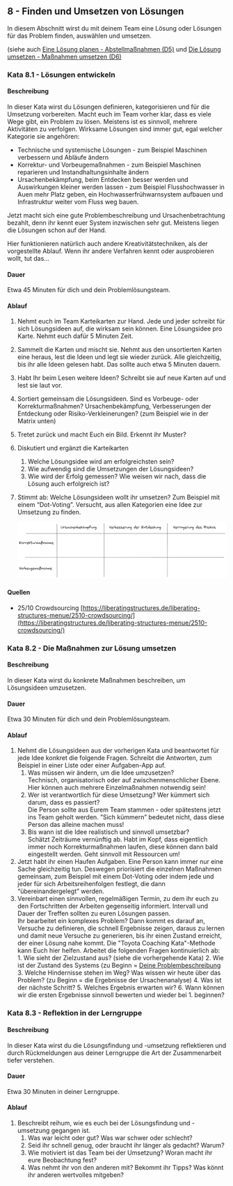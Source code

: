 ## 8 - Finden und Umsetzen von Lösungen

In diesem Abschnitt wirst du mit deinem Team eine Lösung oder Lösungen für das Problem finden, auswählen und umsetzen.

(siehe auch [Eine Lösung planen - Abstellmaßnahmen (D5)](1-0-Grundlagen.md#eine-l%C3%B6sung-planen---abstellma%C3%9Fnahmen-d5) und [Die Lösung umsetzen - Maßnahmen umsetzen (D6)](1-0-Grundlagen.md#die-l%C3%B6sung-umsetzen---ma%C3%9Fnahmen-umsetzen-d6)

### Kata 8.1 - Lösungen entwickeln

#### Beschreibung

In dieser Kata wirst du Lösungen definieren, kategorisieren und für die Umsetzung vorbereiten. Macht euch im Team vorher klar, dass es viele Wege gibt, ein Problem zu lösen. Meistens ist es sinnvoll, mehrere Aktivitäten zu verfolgen. Wirksame Lösungen sind immer gut, egal welcher Kategorie sie angehören:

- Technische und systemische Lösungen - zum Beispiel Maschinen verbessern und Abläufe ändern
- Korrektur- und Vorbeugemaßnahmen - zum Beispiel Maschinen reparieren und Instandhaltungsinhalte ändern
- Ursachenbekämpfung, beim Entdecken besser werden und Auswirkungen kleiner werden lassen - zum Beispiel Flusshochwasser in Auen mehr Platz geben, ein Hochwasserfrühwarnsystem aufbauen und Infrastruktur weiter vom Fluss weg bauen.

Jetzt macht sich eine gute Problembeschreibung und Ursachenbetrachtung bezahlt, denn ihr kennt euer System inzwischen sehr gut. Meistens liegen die Lösungen schon auf der Hand.

Hier funktionieren natürlich auch andere Kreativitätstechniken, als der vorgestellte Ablauf. Wenn ihr andere Verfahren kennt oder ausprobieren wollt, tut das…

#### Dauer

Etwa 45 Minuten für dich und dein Problemlösungsteam.

#### Ablauf

1. Nehmt euch im Team Karteikarten zur Hand. Jede und jeder schreibt für sich Lösungsideen auf, die wirksam sein können. Eine Lösungsidee pro Karte. Nehmt euch dafür 5 Minuten Zeit.
2. Sammelt die Karten und mischt sie. Nehmt aus den unsortierten Karten eine heraus, lest die Ideen und legt sie wieder zurück. Alle gleichzeitig, bis ihr alle Ideen gelesen habt. Das sollte auch etwa 5 Minuten dauern.
3. Habt Ihr beim Lesen weitere Ideen? Schreibt sie auf neue Karten auf und lest sie laut vor.
4. Sortiert gemeinsam die Lösungsideen. Sind es Vorbeuge- oder Korrekturmaßnahmen? Ursachenbekämpfung, Verbesserungen der Entdeckung oder Risiko-Verkleinerungen? (zum Beispiel wie in der Matrix unten)
5. Tretet zurück und macht Euch ein Bild. Erkennt ihr Muster?
6. Diskutiert und ergänzt die Karteikarten
    1. Welche Lösungsidee wird am erfolgreichsten sein?
    2. Wie aufwendig sind die Umsetzungen der Lösungsideen?
    3. Wie wird der Erfolg gemessen? Wie weisen wir nach, dass die Lösung auch erfolgreich ist?
7. Stimmt ab: Welche Lösungsideen wollt ihr umsetzen? Zum Beispiel mit einem “Dot-Voting”. Versucht, aus allen Kategorien eine Idee zur Umsetzung zu finden.
    
    ![Maßnahmenmatrix](images/Massnahmenmatrix-2023-04-01.png)
    

#### Quellen

- 25/10 Crowdsourcing [https://liberatingstructures.de/liberating-structures-menue/2510-crowdsourcing/](https://liberatingstructures.de/liberating-structures-menue/2510-crowdsourcing/)

### Kata 8.2 - Die Maßnahmen zur Lösung umsetzen

#### Beschreibung

In dieser Kata wirst du konkrete Maßnahmen beschreiben, um Lösungsideen umzusetzen. 

#### Dauer

Etwa 30 Minuten für dich und dein Problemlösungsteam.

#### Ablauf

1. Nehmt die Lösungsideen aus der vorherigen Kata und beantwortet für jede Idee konkret die folgende Fragen. Schreibt die Antworten, zum Beispiel in einer Liste oder einer Aufgaben-App auf.
    1. Was müssen wir ändern, um die Idee umzusetzen?  
    Technisch, organisatorisch oder auf zwischenmenschlicher Ebene. Hier können auch mehrere Einzelmaßnahmen notwendig sein!
    2. Wer ist verantwortlich für diese Umsetzung? Wer kümmert sich darum, dass es passiert?  
    Die Person sollte aus Eurem Team stammen - oder spätestens jetzt ins Team geholt werden.
    ”Sich kümmern” bedeutet nicht, dass diese Person das alleine machen muss!
    3. Bis wann ist die Idee realistisch und sinnvoll umsetzbar?  
    Schätzt Zeiträume vernünftig ab. Habt im Kopf, dass eigentlich immer noch Korrekturmaßnahmen laufen, diese können dann bald eingestellt werden. Geht sinnvoll mit Ressourcen um!
2. Jetzt habt ihr einen Haufen Aufgaben. Eine Person kann immer nur eine Sache gleichzeitig tun.  Deswegen priorisiert die einzelnen Maßnahmen gemeinsam, zum Beispiel mit einem Dot-Voting oder indem jede und jeder für sich Arbeitsreihenfolgen festlegt, die dann “übereinandergelegt” werden.
3. Vereinbart einen sinnvollen, regelmäßigen Termin, zu dem ihr euch zu den Fortschritten der Arbeiten gegenseitig informiert. Intervall und Dauer der Treffen sollten zu euren Lösungen passen.  
Ihr bearbeitet ein komplexes Problem? Dann kommt es darauf an, Versuche zu definieren, die schnell Ergebnisse zeigen, daraus zu lernen und damit neue Versuche zu generieren, bis ihr einen Zustand erreicht, der einer Lösung nahe kommt. Die "Toyota Coaching Kata"-Methode kann Euch hier helfen. Arbeitet die folgenden Fragen kontinuierlich ab:  
       1. Wie sieht der Zielzustand aus? (siehe die vorhergehende Kata)
       2. Wie ist der Zustand des Systems (zu Beginn = [Deine Problembeschreibung](2-2-beschreibe-dein-problem-ausfuehrlich.md#2---beschreibe-dein-problem-ausf%C3%BChrlich)
       3. Welche Hindernisse stehen im Weg? Was wissen wir heute über das Problem? (zu Beginn = die Ergebnisse der Ursachenanalyse)
       4. Was ist der nächste Schritt?
       5. Welches Ergebnis erwarten wir?
       6. Wann können wir die ersten Ergebnisse sinnvoll bewerten und wieder bei 1. beginnen?

### Kata 8.3 - Reflektion in der Lerngruppe

#### Beschreibung

In dieser Kata wirst du die Lösungsfindung und -umsetzung reflektieren und durch Rückmeldungen aus deiner Lerngruppe die Art der Zusammenarbeit tiefer verstehen.

#### Dauer

Etwa 30 Minuten in deiner Lerngruppe.

#### Ablauf

1. Beschreibt reihum, wie es euch bei der Lösungsfindung und -umsetzung gegangen ist.
    1. Was war leicht oder gut? Was war schwer oder schlecht?
    2. Seid ihr schnell genug, oder braucht ihr länger als gedacht? Warum?
    3. Wie motiviert ist das Team bei der Umsetzung? Woran macht ihr eure Beobachtung fest?
    4. Was nehmt ihr von den anderen mit? Bekommt ihr Tipps? Was könnt ihr anderen wertvolles mitgeben?
